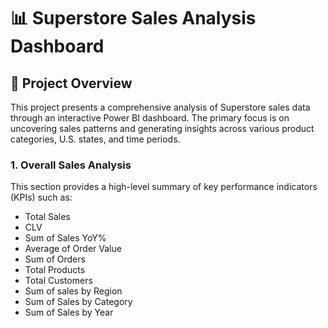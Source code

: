 # 📊 Superstore Sales Analysis Dashboard

## 📝 Project Overview

This project presents a comprehensive analysis of Superstore sales data through an interactive Power BI dashboard. The primary focus is on uncovering sales patterns and generating insights across various product categories, U.S. states, and time periods.



### 1. Overall Sales Analysis
This section provides a high-level summary of key performance indicators (KPIs) such as:
- Total Sales
- CLV
- Sum of Sales YoY%
- Average of Order Value
- Sum of Orders
- Total Products
- Total Customers
- Sum of sales by Region
- Sum of Sales by Category
- Sum of Sales by Year





